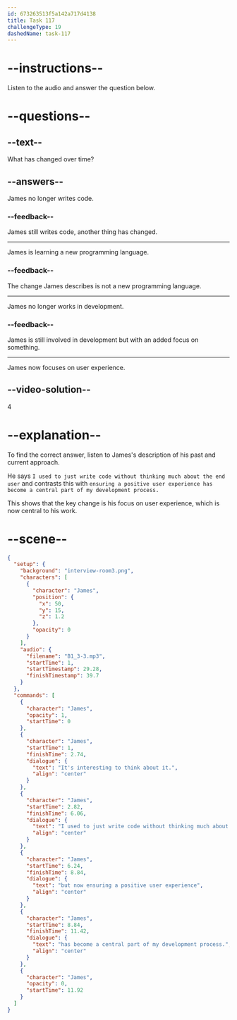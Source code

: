 ```yaml
---
id: 673263513f5a142a717d4138
title: Task 117
challengeType: 19
dashedName: task-117
---
```


<!-- (audio) James: It's interesting to think about it. I used to just write code without thinking much about the end user. But now, ensuring a positive user experience has become a central part of my development process. -->

# --instructions--

Listen to the audio and answer the question below.

# --questions--

## --text--

What has changed over time?

## --answers--

James no longer writes code.

### --feedback--

James still writes code, another thing has changed.

---

James is learning a new programming language.

### --feedback--

The change James describes is not a new programming language.

---

James no longer works in development.

### --feedback--

James is still involved in development but with an added focus on something.

---

James now focuses on user experience.

## --video-solution--

4

# --explanation--

To find the correct answer, listen to James's description of his past and current approach. 

He says `I used to just write code without thinking much about the end user` and contrasts this with `ensuring a positive user experience has become a central part of my development process.` 

This shows that the key change is his focus on user experience, which is now central to his work.

# --scene--

```json
{
  "setup": {
    "background": "interview-room3.png",
    "characters": [
      {
        "character": "James",
        "position": {
          "x": 50,
          "y": 15,
          "z": 1.2
        },
        "opacity": 0
      }
    ],
    "audio": {
      "filename": "B1_3-3.mp3",
      "startTime": 1,
      "startTimestamp": 29.28,
      "finishTimestamp": 39.7
    }
  },
  "commands": [
    {
      "character": "James",
      "opacity": 1,
      "startTime": 0
    },
    {
      "character": "James",
      "startTime": 1,
      "finishTime": 2.74,
      "dialogue": {
        "text": "It's interesting to think about it.",
        "align": "center"
      }
    },
    {
      "character": "James",
      "startTime": 2.82,
      "finishTime": 6.06,
      "dialogue": {
        "text": "I used to just write code without thinking much about the end user,",
        "align": "center"
      }
    },
    {
      "character": "James",
      "startTime": 6.24,
      "finishTime": 8.84,
      "dialogue": {
        "text": "but now ensuring a positive user experience",
        "align": "center"
      }
    },
    {
      "character": "James",
      "startTime": 8.84,
      "finishTime": 11.42,
      "dialogue": {
        "text": "has become a central part of my development process.",
        "align": "center"
      }
    },
    {
      "character": "James",
      "opacity": 0,
      "startTime": 11.92
    }
  ]
}
```
